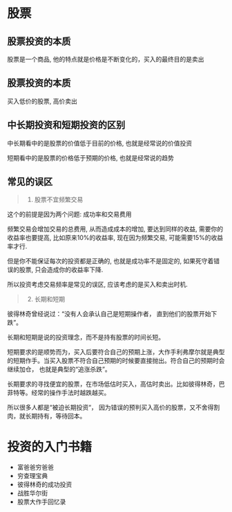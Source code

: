 # 股票

## 股票投资的本质

股票是一个商品, 他的特点就是价格是不断变化的，买入的最终目的是卖出

## 股票投资的本质

买入低价的股票, 高价卖出

## 中长期投资和短期投资的区别

中长期看中的是股票的价值低于目前的价格, 也就是经常说的价值投资

短期看中的是股票的价格低于预期的价格, 也就是经常说的趋势

## 常见的误区

> 1. 股票不宜频繁交易

这个的前提是因为两个问题: 成功率和交易费用

频繁交易会增加交易的总费用, 从而造成成本的增加, 要达到同样的收益, 需要你的收益率也要提高, 比如原来10%的收益率, 现在因为频繁交易, 可能需要15%的收益率才行.

但是你不能保证每次的投资都是正确的, 也就是成功率不是固定的, 如果死守着错误的股票, 只会造成你的收益率下降.

所以投资考虑交易频率是常见的误区, 应该考虑的是买入和卖出时机.

> 2. 长期和短期

彼得林奇曾经说过：“没有人会承认自己是短期操作者， 直到他们的股票开始下跌”。

长期和短期是说的投资理念，而不是持有股票的时间长短。

短期要求的是顺势而为，买入后要符合自己的预期上涨，大作手利弗摩尔就是典型的短期作手。当买入股票不符合自己预期的时候要直接抛出。符合自己的预期时会继续加仓， 也就是典型的“追涨杀跌”。

长期要求的寻找便宜的股票，在市场低估时买入，高估时卖出。比如彼得林奇，巴菲特等。经常的操作手法时越跌越买。

所以很多人都是“被迫长期投资“， 因为错误的预判买入高价的股票，又不舍得割肉，就长期持有，等待回本。

# 投资的入门书籍

* 富爸爸穷爸爸
* 穷查理宝典
* 彼得林奇的成功投资
* 战胜华尔街
* 股票大作手回忆录
